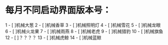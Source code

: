 # 每月不同启动界面版本号：
1 - [ ]机械大葱
2 - [ ]机械香草
3 - [ ]机械照明灯
4 - [ ]机械雪花
5 - [ ]机械龙眼
6 - [ ]机械火龙果
7 - [ ]机械雨燕
8 - [ ]机械老虎
9 - [ ]机械猎豹
10 - [ ]机械旗鱼
12 - [ ]？？？？
13 - [ ]机械虎鲸
14 - [ ]机械蓝鲸

